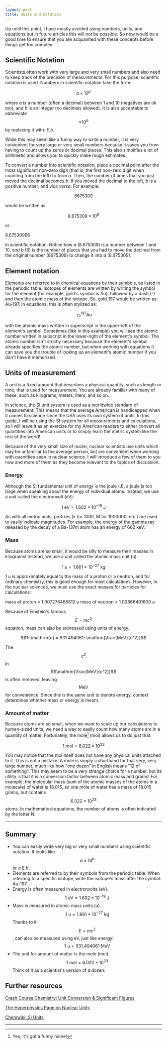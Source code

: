 ```yaml
---
layout: post
title: Units and notation
---
```


Up until this point, I have mostly avoided using numbers, units, and equations but in future articles this will not be possible. So now would be a good time to ensure that you are acquainted with these concepts before things get too complex.

<!--more-->

## Scientific Notation

Scientists often work with very large and very small numbers and also need to keep track of the precision of measurements. For this purpose, scientific notation is used. Numbers in scientific notation take the form:

$$a \times 10^{b}$$

where *a* is a number (often a decimal) between 1 and 10 (negatives are ok too), and *b* is an integer (no decimals allowed). It is also acceptable to abbreviate $$ \times 10^{b}$$  by replacing it with: E *b*.

While this may seem like a funny way to write a number, it is very convenient for very large or very small numbers because it saves you from having to count up the zeros or decimal places. This also simplifies a lot of arithmetic and allows you to quickly make rough estimates.

To convert a number into scientific notation, place a decimal point after the most significant non-zero digit (that is, the first non-zero digit when counting from the left) to form *a*. Then, the number of times that you just moved the decimal becomes *b*. If you moved the decimal to the left, *b* is a positive number, and *vice versa*. For example:

$$8675309$$ 

would be written as

$$8.675309\times10^{6}$$

or

8.675309E6

in scientific notation. Notice how *a* (8.675309) is a number between 1 and 10, and *b* (6) is the number of places that you had to move the decimal from the original number (8675309) to change it into *a* (8.675309).

## Element notation

Elements are referred to in chemical equations by their symbols, as listed in the periodic table. Isotopes of elements are written by writing the symbol for the element (for example, gold's symbol is Au), followed by a dash (-) and then the atomic mass of the isotope. So, gold 197 would be written as: Au-197. In equations, this is often stylized as:

$$\mathrm{~^{197}_{79}Au}$$

with the atomic mass written in superscript in the upper-left of the element's symbol. Sometimes (like in this example) you will see the atomic number written in subscript in the lower-right of the element's symbol. The atomic number isn't strictly necessary because the element's symbol already specifies the atomic number, but when working with equations it can save you the trouble of looking up an element's atomic number if you don't have it memorized.

## Units of measurement

A unit is a fixed amount that describes a physical quantity, such as length or time, that is used for measurement. You are already familiar with many of these, such as kilograms, meters, liters, and so on.

In science, the SI unit system is used as a worldwide standard of measurement. This means that the average American is handicapped when it comes to science since the USA uses its own system of units. In this guide, I will be using the SI system for all measurements and calculations, so I will leave it as an exercise for my American readers to either convert all quantities into American units or to simply learn the metric system like the rest of the world!

Because of the very small size of nuclei, nuclear scientists use units which may be unfamiliar to the average person, but are convenient when working with quantities seen in nuclear science. I will introduce a few of them to you now and more of them as they become relevant to the topics of discussion.

### Energy

Although the SI fundamental unit of energy is the joule (J), a joule is too large when speaking about the energy of individual atoms. Instead, we use a unit called the electronvolt (eV).

$$1~\mathrm{eV} = 1.602\times10^{-19}~\mathrm{J}$$

As with all metric units, prefixes (k for 1000, M for 1000000, etc.) are used to easily indicate magnitudes. For example, the energy of the gamma ray released by the decay of a Ba-137m atom has an energy of 662 keV.

### Mass

Because atoms are so small, it would be silly to measure their masses in kilograms! Instead, we use a unit called the atomic mass unit (u).

$$1~\mathrm{u} = 1.661\times10^{-27}~\mathrm{kg}$$

1 u is approximately equal to the mass of a proton or a neutron, and for ordinary chemistry, this is good enough for most calculations. However, in the nuclear sciences, we must use the exact masses for particles for calculations:

mass of proton = 1.007276466812 u
mass of neutron = 1.00866491600 u

Because of Einstein's famous $$E=mc^2$$ equation, mass can also be expressed using units of energy.

$$1~\mathrm{u} = 931.494061~\mathrm{\frac{MeV}{c^2}}$$

The $$c^2$$ in $$\mathrm{\frac{MeV}{c^2}}$$ is often removed, leaving $$\mathrm{MeV}$$ for convenience. Since this is the same unit to denote energy, context determines whether mass or energy is meant.

### Amount of matter

Because atoms are so small, when we want to scale up our calculations to human-sized units, we need a way to easily count how many atoms are in a quantity of matter. Fortunately, the mole[^1] (mol) allows us to do just that.

[^1]: Yes, it's got a funny name!

$$1~\mathrm{mol} = 6.022\times10^{23}$$

You may notice that the mol itself does not have any physical units attached to it. This is not a mistake. A mole is simply a shorthand for that very, very large number, much like how "one dozen" in English means "12 of something". This may seem to be a very strange choice for a number, but its utility is that it is a conversion factor between atomic mass and grams! For example, the molecular mass (sum of the atomic masses of the atoms in a molecule) of water is 18.015, so one mole of water has a mass of 18.015 grams, but contains $$6.022\times10^{23}$$ atoms. In mathematical equations, the number of atoms is often indicated by the letter N.

***

## Summary

* You can easily write very big or very small numbers using scientific notation. It looks like $$a \times 10^{b}$$ or *a* E *b*.
* Elements are referred to by their symbols from the periodic table. When referring to a specific isotope, write the isotope's mass after the symbol: Au-197.
* Energy is often measured in electronvolts (eV). $$1~\mathrm{eV} = 1.602\times10^{-19}~\mathrm{J}$$
* Mass is measured in atomic mass units (u). $$1~\mathrm{u} = 1.661\times10^{-27}~\mathrm{kg}$$ Thanks to it $$E=mc^2$$, can also be measured using eV, just like energy! $$1~\mathrm{u} = 931.494061~\mathrm{MeV}$$
* The unit for amount of matter is the mole (mol). $$1~\mathrm{mol} = 6.022\times10^{23}$$ Think of it as a scientist's version of a dozen.

## Further resources

<a href="https://www.youtube.com/watch?v=hQpQ0hxVNTg" target="_blank">Crash Course Chemistry: Unit Conversion &amp; Significant Figures</a>

<a href="http://hyperphysics.phy-astr.gsu.edu/hbase/nuclear/nucuni.html" target="_blank">The Hyperphysics Page on Nuclear Units</a>

<a href="http://chemwiki.ucdavis.edu/Analytical_Chemistry/Quantifying_Nature/Units_of_Measure/SI_Units" target="_blank">Chemwiki: SI Units</a>

***
